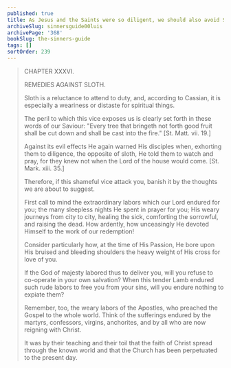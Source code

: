 ```yaml
---
published: true
title: As Jesus and the Saints were so diligent, we should also avoid Sloth
archiveSlug: sinnersguide00luis
archivePage: '368'
bookSlug: the-sinners-guide
tags: []
sortOrder: 239
---
```


> CHAPTER XXXVI.
>
> REMEDIES AGAINST SLOTH.
>
> Sloth is a reluctance to attend to duty, and, according to Cassian, it is especially a weariness or distaste for spiritual things.
>
> The peril to which this vice exposes us is clearly set forth in these words of our Saviour: "Every tree that bringeth not forth good fruit shall be cut down and shall be cast into the fire." [St. Matt. vii. 19.]
>
> Against its evil effects He again warned His disciples when, exhorting them to diligence, the opposite of sloth, He told them to watch and pray, for they knew not when the Lord of the house would come. [St. Mark. xiii. 35.]
>
> Therefore, if this shameful vice attack you, banish it by the thoughts we are about to suggest.
>
> First call to mind the extraordinary labors which our Lord endured for you; the many sleepless nights He spent in prayer for you; His weary journeys from city to city, healing the sick, comforting the sorrowful, and raising the dead. How ardently, how unceasingly He devoted Himself to the work of our redemption! 
>
> Consider particularly how, at the time of His Passion, He bore upon His bruised and bleeding shoulders the heavy weight of His cross for love of you.
>
> If the God of majesty labored thus to deliver you, will you refuse to co-operate in your own salvation? When this tender Lamb endured such rude labors to free you from your sins, will you endure nothing to expiate them?
>
> Remember, too, the weary labors of the Apostles, who preached the Gospel to the whole world. Think of the sufferings endured by the martyrs, confessors, virgins, anchorites, and by all who are now reigning with Christ.
>
> It was by their teaching and their toil that the faith of Christ spread through the known world and that the Church has been perpetuated to the present day.
